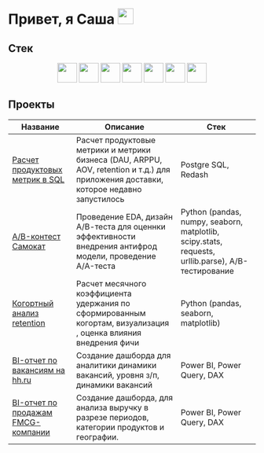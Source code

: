 <h1 align="left">Привет, я Саша
<img src="https://github.com/blackcater/blackcater/raw/main/images/Hi.gif" height="32"/></h1>

## Стек

<div align="center">
  
<img src="https://cdn.simpleicons.org/python" height="40"/>
<img src="https://cdn.simpleicons.org/pandas" height="40"/>
<img src="https://cdn.simpleicons.org/numpy" height="40"/>
<img src="https://upload.wikimedia.org/wikipedia/commons/8/84/Matplotlib_icon.svg" height="40"/>
<img src="https://cdn.simpleicons.org/scipy" height="40"/>
<img src="https://upload.wikimedia.org/wikipedia/commons/c/cf/New_Power_BI_Logo.svg" height="40"/>
<img src="https://cdn.simpleicons.org/redash" height="40"/>


</div>

## Проекты

| Название | Описание | Стек |
| -------- | -------- | ---- |
| [Расчет продуктовых метрик в SQL](https://github.com/AOKonovalov/product_metrics_SQL/blob/main/README.md)| Расчет продуктовые метрики и метрики бизнеса (DAU, ARPPU, AOV, retention и т.д.) для приложения доставки, которое недавно запустилось| Postgre SQL, Redash|
| [A/B-контест Самокат](https://github.com/AOKonovalov/Samokat_AB_contest)| Проведение EDA, дизайн А/В-теста для оценнки эффективности внедрения антифрод модели, проведение A/A-теста| Python (pandas, numpy, seaborn, matplotlib, scipy.stats, requests, urllib.parse), A/B-тестирование|
| [Когортный анализ retention](https://github.com/AOKonovalov/cohort_analysis/tree/main)| Расчет месячного коэффициента удержания по сформированным когортам, визуализация , оценка влияния внедрения фичи| Python (pandas, seaborn, matplotlib)|
| [BI-отчет по вакансиям на hh.ru](https://github.com/AOKonovalov/BI--hh.ru)| Создание дашборда для аналитики динамики вакансий, уровня з/п, динамики вакансий| Power BI, Power Query, DAX|
| [BI-отчет по продажам FMCG-компании](https://github.com/AOKonovalov/BI-FMCGco) | Создание дашборда, для анализа выручку в разрезе периодов, категории продуктов и географии. | Power BI, Power Query, DAX |

